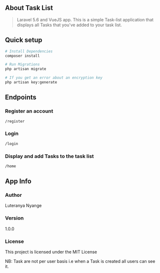 ## About Task List

> Laravel 5.6 and VueJS app. This is a simple Task-list application that displays all Tasks that you've added to your task list.


## Quick setup

``` bash
# Install Dependencies
composer install

# Run Migrations
php artisan migrate

# If you get an error about an encryption key
php artisan key:generate
```

## Endpoints

### Register an account
``` bash
/register
```
### Login
``` bash
/login
```

### Display and add Tasks to the task list
``` bash
/home
```

## App Info

### Author

Luteranya Nyange

### Version

1.0.0

### License

This project is licensed under the MIT License

NB: Task are not  per user basis i.e when a Task is created all users can see it.


